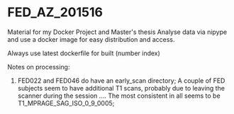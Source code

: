 # FED_AZ_201516

Material for my Docker Project and Master's thesis
Analyse data via nipype and use a docker image for easy distribution and access.

Always use latest dockerfile for built (number index)



Notes on processing:
1. FED022 and FED046 do have an early_scan directory;
   A couple of FED subjects seem to have additional T1 scans, probably due to leaving the scanner during the session ....
   The most consistent in all seems to be T1_MPRAGE_SAG_ISO_0_9_0005;
